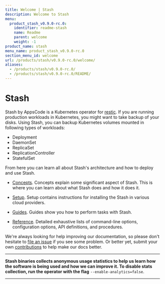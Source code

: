 ```yaml
---
title: Welcome | Stash
description: Welcome to Stash
menu:
  product_stash_v0.9.0-rc.0:
    identifier: readme-stash
    name: Readme
    parent: welcome
    weight: -1
product_name: stash
menu_name: product_stash_v0.9.0-rc.0
section_menu_id: welcome
url: /products/stash/v0.9.0-rc.0/welcome/
aliases:
  - /products/stash/v0.9.0-rc.0/
  - /products/stash/v0.9.0-rc.0/README/
---
```

# Stash
 Stash by AppsCode is a Kubernetes operator for [restic](https://restic.net). If you are running production workloads in Kubernetes, you might want to take backup of your disks. Using Stash, you can backup Kubernetes volumes mounted in following types of workloads:

- Deployment
- DaemonSet
- ReplicaSet
- ReplicationController
- StatefulSet

From here you can learn all about Stash's architecture and how to deploy and use Stash.

- [Concepts](/docs/concepts/). Concepts explain some significant aspect of Stash. This is where you can learn about what Stash does and how it does it.

- [Setup](/docs/setup/). Setup contains instructions for installing
  the Stash in various cloud providers.

- [Guides](/docs/guides/latest/). Guides show you how to perform tasks with Stash.

- [Reference](/docs/reference/). Detailed exhaustive lists of
command-line options, configuration options, API definitions, and procedures.

We're always looking for help improving our documentation, so please don't hesitate to [file an issue](https://github.com/stashed/stash/issues/new) if you see some problem. Or better yet, submit your own [contributions](/docs/CONTRIBUTING.md) to help
make our docs better.

---

**Stash binaries collects anonymous usage statistics to help us learn how the software is being used and how we can improve it. To disable stats collection, run the operator with the flag** `--enable-analytics=false`.

---
